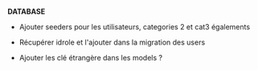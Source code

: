 **DATABASE**

- Ajouter seeders pour les utilisateurs, categories 2 et cat3 égalements
- Récupérer idrole et l'ajouter dans la migration des users

- Ajouter les clé étrangère dans les models ?
